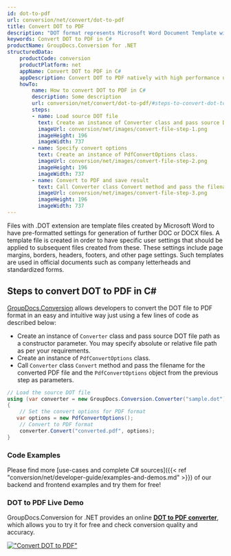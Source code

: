 ```yaml
---
id: dot-to-pdf
url: conversion/net/convert/dot-to-pdf
title: Convert DOT to PDF
description: "DOT format represents Microsoft Word Document Template with .dot extension. Learn how to convert DOT to PDF file programmatically in C# language using GroupDocs.Conversion for .NET library."
keywords: Convert DOT to PDF in C#
productName: GroupDocs.Conversion for .NET
structuredData:
    productCode: conversion
    productPlatform: net
    appName: Convert DOT to PDF in C#
    appDescription: Convert DOT to PDF natively with high performance using C# language and server side GroupDocs.Conversion for .NET APIs, without the use of any software like Microsoft or Open Office.
    howTo:
        name: How to convert DOT to PDF in C# 
        description: Some description
        url: conversion/net/convert/dot-to-pdf/#steps-to-convert-dot-to-pdf-in-c
        steps:
        - name: Load source DOT file 
          text: Create an instance of Converter class and pass source DOT file path as a constructor parameter. You may specify absolute or relative file path as per your requirements. 
          imageUrl: conversion/net/images/convert-file-step-1.png
          imageHeight: 196
          imageWidth: 737
        - name: Specify convert options 
          text: Create an instance of PdfConvertOptions class.
          imageUrl: conversion/net/images/convert-file-step-2.png
          imageHeight: 196
          imageWidth: 737
        - name: Convert to PDF and save result 
          text: Call Converter class Convert method and pass the filename for the converted HTML file and the PdfConvertOptions object from the previous step as parameters.
          imageUrl: conversion/net/images/convert-file-step-3.png
          imageHeight: 196
          imageWidth: 737
---
```


Files with .DOT extension are template files created by Microsoft Word to have pre-formatted settings for generation of further DOC or DOCX files. A template file is created in order to have specific user settings that should be applied to subsequent files created from these. These settings include page margins, borders, headers, footers, and other page settings. Such templates are used in official documents such as company letterheads and standardized forms.

## Steps to convert DOT to PDF in C#

[GroupDocs.Conversion](https://products.groupdocs.com/conversion/net) allows developers to convert the DOT file to PDF format in an easy and intuitive way just using a few lines of code as described below:

* Create an instance of `Converter` class and pass source DOT file path as a constructor parameter. You may specify absolute or relative file path as per your requirements. 
* Create an instance of `PdfConvertOptions` class.
* Call `Converter` class `Convert` method and pass the filename for the converted PDF file and the `PdfConvertOptions` object from the previous step as parameters.

```csharp
// Load the source DOT file
using (var converter = new GroupDocs.Conversion.Converter("sample.dot"))
{
    // Set the convert options for PDF format
   var options = new PdfConvertOptions();
    // Convert to PDF format
    converter.Convert("converted.pdf", options);
}
```

### Code Examples

Please find more [use-cases and complete C# sources]({{< ref "conversion/net/developer-guide/examples-and-demos.md" >}}) of our backend and frontend examples and try them for free!

### DOT to PDF Live Demo

GroupDocs.Conversion for .NET provides an online [**DOT to PDF converter**](https://products.groupdocs.app/conversion/dot-to-pdf), which allows you to try it for free and check conversion quality and accuracy.

[!["Convert DOT to PDF"](conversion/net/images/convert-to-pdf/convert-dot-to-pdf.png)](https://products.groupdocs.app/conversion/dot-to-pdf)